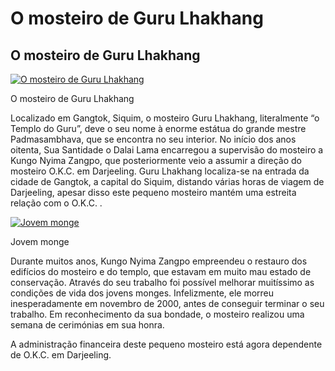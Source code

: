 #  O mosteiro de Guru Lhakhang 

##  O mosteiro de Guru Lhakhang 

[ ![O mosteiro de Guru Lhakhang](/images/img_lhakhang_monastere-150x150.jpg) ](/images/img_lhakhang_monastere.jpg)

O mosteiro de Guru Lhakhang 

Localizado em Gangtok, Siquim, o mosteiro Guru Lhakhang, literalmente “o Templo do Guru”, deve o seu nome à enorme estátua do grande mestre Padmasambhava, que se encontra no seu interior. No início dos anos oitenta, Sua Santidade o Dalai Lama encarregou a supervisão do mosteiro a Kungo Nyima Zangpo, que posteriormente veio a assumir a direção do mosteiro O.K.C. em Darjeeling. Guru Lhakhang localiza-se na entrada da cidade de Gangtok, a capital do Siquim, distando várias horas de viagem de Darjeeling, apesar disso este pequeno mosteiro mantém uma estreita relação com o O.K.C. . 

[ ![Jovem monge](/images/img_lhakhang_moine_sml.jpg) ](/images/img_lhakhang_moine.jpg)

Jovem monge 

Durante muitos anos, Kungo Nyima Zangpo empreendeu o restauro dos edifícios do mosteiro e do templo, que estavam em muito mau estado de conservação. Através do seu trabalho foi possível melhorar muitíssimo as condições de vida dos jovens monges. Infelizmente, ele morreu inesperadamente em novembro de 2000, antes de conseguir terminar o seu trabalho. Em reconhecimento da sua bondade, o mosteiro realizou uma semana de cerimónias em sua honra. 

A administração financeira deste pequeno mosteiro está agora dependente de O.K.C. em Darjeeling. 
